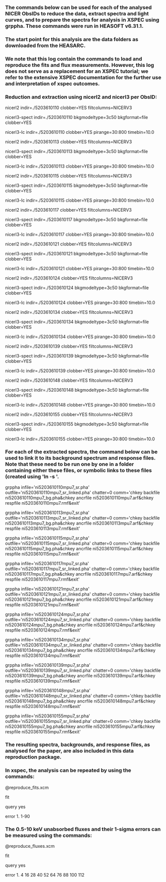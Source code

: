 ### The commands below can be used for each of the analysed NICER ObsIDs to reduce the data, extract spectra and light curves, and to prepare the spectra for analysis in XSPEC using grppha. These commands were run in HEASOFT v6.31.1.

### The start point for this analysis are the data folders as downloaded from the HEASARC.

### We note that this log contain the commands to load and reproduce the fits and flux measurements. However, this log does not serve as a replacement for an XSPEC tutorial; we refer to the extensive XSPEC documentation for the further use and interpretation of xspec outcomes.

### Reduction and extraction using nicerl2 and nicerl3 per ObsID:
 
nicerl2 indir=./5203610110 clobber=YES filtcolumns=NICERV3

nicerl3-spect indir=./5203610110 bkgmodeltype=3c50 bkgformat=file clobber=YES

nicerl3-lc indir=./5203610110 clobber=YES pirange=30:800 timebin=10.0

nicerl2 indir=./5203610113 clobber=YES filtcolumns=NICERV3

nicerl3-spect indir=./5203610113 bkgmodeltype=3c50 bkgformat=file clobber=YES

nicerl3-lc indir=./5203610113 clobber=YES pirange=30:800 timebin=10.0

nicerl2 indir=./5203610115 clobber=YES filtcolumns=NICERV3

nicerl3-spect indir=./5203610115 bkgmodeltype=3c50 bkgformat=file clobber=YES

nicerl3-lc indir=./5203610115 clobber=YES pirange=30:800 timebin=10.0

nicerl2 indir=./5203610117 clobber=YES filtcolumns=NICERV3

nicerl3-spect indir=./5203610117 bkgmodeltype=3c50 bkgformat=file clobber=YES

nicerl3-lc indir=./5203610117 clobber=YES pirange=30:800 timebin=10.0

nicerl2 indir=./5203610121 clobber=YES filtcolumns=NICERV3

nicerl3-spect indir=./5203610121 bkgmodeltype=3c50 bkgformat=file clobber=YES

nicerl3-lc indir=./5203610121 clobber=YES pirange=30:800 timebin=10.0

nicerl2 indir=./5203610124 clobber=YES filtcolumns=NICERV3

nicerl3-spect indir=./5203610124 bkgmodeltype=3c50 bkgformat=file clobber=YES

nicerl3-lc indir=./5203610124 clobber=YES pirange=30:800 timebin=10.0

nicerl2 indir=./5203610134 clobber=YES filtcolumns=NICERV3

nicerl3-spect indir=./5203610134 bkgmodeltype=3c50 bkgformat=file clobber=YES

nicerl3-lc indir=./5203610134 clobber=YES pirange=30:800 timebin=10.0

nicerl2 indir=./5203610139 clobber=YES filtcolumns=NICERV3

nicerl3-spect indir=./5203610139 bkgmodeltype=3c50 bkgformat=file clobber=YES

nicerl3-lc indir=./5203610139 clobber=YES pirange=30:800 timebin=10.0

nicerl2 indir=./5203610148 clobber=YES filtcolumns=NICERV3

nicerl3-spect indir=./5203610148 bkgmodeltype=3c50 bkgformat=file clobber=YES

nicerl3-lc indir=./5203610148 clobber=YES pirange=30:800 timebin=10.0

nicerl2 indir=./5203610155 clobber=YES filtcolumns=NICERV3

nicerl3-spect indir=./5203610155 bkgmodeltype=3c50 bkgformat=file clobber=YES

nicerl3-lc indir=./5203610155 clobber=YES pirange=30:800 timebin=10.0

### For each of the extracted spectra, the command below can be used to link it to its background spectrum and response files. Note that these need to be run one by one in a folder containing either these files, or symbolic links to these files (created using 'ln -s <target file path> <symbolic link folder path>'.

grppha infile='ni5203610110mpu7_sr.pha' outfile='ni5203610110mpu7_sr_linked.pha' chatter=0 comm='chkey backfile ni5203610110mpu7_bg.pha&chkey ancrfile ni5203610110mpu7.arf&chkey respfile ni5203610110mpu7.rmf&exit'

grppha infile='ni5203610113mpu7_sr.pha' outfile='ni5203610113mpu7_sr_linked.pha' chatter=0 comm='chkey backfile ni5203610113mpu7_bg.pha&chkey ancrfile ni5203610113mpu7.arf&chkey respfile ni5203610113mpu7.rmf&exit'

grppha infile='ni5203610115mpu7_sr.pha' outfile='ni5203610115mpu7_sr_linked.pha' chatter=0 comm='chkey backfile ni5203610115mpu7_bg.pha&chkey ancrfile ni5203610115mpu7.arf&chkey respfile ni5203610115mpu7.rmf&exit'

grppha infile='ni5203610117mpu7_sr.pha' outfile='ni5203610117mpu7_sr_linked.pha' chatter=0 comm='chkey backfile ni5203610117mpu7_bg.pha&chkey ancrfile ni5203610117mpu7.arf&chkey respfile ni5203610117mpu7.rmf&exit'

grppha infile='ni5203610121mpu7_sr.pha' outfile='ni5203610121mpu7_sr_linked.pha' chatter=0 comm='chkey backfile ni5203610121mpu7_bg.pha&chkey ancrfile ni5203610121mpu7.arf&chkey respfile ni5203610121mpu7.rmf&exit'

grppha infile='ni5203610124mpu7_sr.pha' outfile='ni5203610124mpu7_sr_linked.pha' chatter=0 comm='chkey backfile ni5203610124mpu7_bg.pha&chkey ancrfile ni5203610124mpu7.arf&chkey respfile ni5203610124mpu7.rmf&exit'

grppha infile='ni5203610134mpu7_sr.pha' outfile='ni5203610134mpu7_sr_linked.pha' chatter=0 comm='chkey backfile ni5203610134mpu7_bg.pha&chkey ancrfile ni5203610134mpu7.arf&chkey respfile ni5203610134mpu7.rmf&exit'

grppha infile='ni5203610139mpu7_sr.pha' outfile='ni5203610139mpu7_sr_linked.pha' chatter=0 comm='chkey backfile ni5203610139mpu7_bg.pha&chkey ancrfile ni5203610139mpu7.arf&chkey respfile ni5203610139mpu7.rmf&exit'

grppha infile='ni5203610148mpu7_sr.pha' outfile='ni5203610148mpu7_sr_linked.pha' chatter=0 comm='chkey backfile ni5203610148mpu7_bg.pha&chkey ancrfile ni5203610148mpu7.arf&chkey respfile ni5203610148mpu7.rmf&exit'

grppha infile='ni5203610155mpu7_sr.pha' outfile='ni5203610155mpu7_sr_linked.pha' chatter=0 comm='chkey backfile ni5203610155mpu7_bg.pha&chkey ancrfile ni5203610155mpu7.arf&chkey respfile ni5203610155mpu7.rmf&exit'

### The resulting spectra, backgrounds, and response files, as analysed for the paper, are also included in this data reproduction package.

### In xspec, the analysis can be repeated by using the commands:

@reproduce_fits.xcm

fit

query yes

error 1. 1-90

### The 0.5-10 keV unabsorbed fluxes and their 1-sigma errors can be measured using the commands:

@reproduce_fluxes.xcm

fit

query yes

error 1. 4 16 28 40 52 64 76 88 100 112


